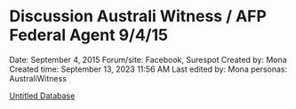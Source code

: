 # Discussion Australi Witness / AFP Federal Agent 9/4/15

Date: September 4, 2015
Forum/site: Facebook, Surespot
Created by: Mona
Created time: September 13, 2023 11:56 AM
Last edited by: Mona
personas: AustraliWitness

[Untitled Database](Discussion%20Australi%20Witness%20AFP%20Federal%20Agent%209%204%20%20c67c84f5a8834625bae214ceff141d70/Untitled%20Database%20c379124e7d6c46f9b8b1c75a216bfcfe.csv)